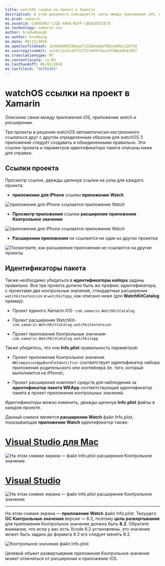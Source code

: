 ```yaml
---
title: watchOS ссылки на проект в Xamarin
description: В этом документе описывается связь между приложения iOS, приложение watch и расширение приложения контрольных значений. В нем описывается ссылки проекта и пакета идентификаторы.
ms.prod: xamarin
ms.assetid: C366E062-C33D-406A-B3FF-CBE82E5D1E7E
ms.technology: xamarin-ios
author: bradumbaugh
ms.author: brumbaug
ms.date: 09/13/2016
ms.openlocfilehash: 1bd950d0929beae7133b0eb8ef6b2a69bc116f50
ms.sourcegitcommit: ea1dc12a3c2d7322f234997daacbfdb6ad542507
ms.translationtype: MT
ms.contentlocale: ru-RU
ms.lasthandoff: 06/05/2018
ms.locfileid: "34791492"
---
```

# <a name="watchos-project-references-in-xamarin"></a>watchOS ссылки на проект в Xamarin

_Описание связи между приложения iOS, приложение watch и расширении._

Три проекты в решении watchOS *автоматически настроенного* ссылаться друг с другом определенным образом для watchOS 3 приложений следует создавать и объединенными правильно. Эти ссылки проекта и параметров идентификатора пакета описаны ниже для справки.

## <a name="project-references"></a>Ссылки проекта

Просмотр ссылок, дважды щелкнув ссылки на узлы для каждого проекта:

- **приложение для iPhone** ссылки **приложение Watch**

![](project-references-images/catalog-reference1.png "приложение для iPhone ссылается приложение Watch")

- **Просмотр приложения** ссылки **расширение приложения Контрольное значение**

![](project-references-images/catalog-reference2.png "приложение для iPhone ссылается приложение Watch")


 - **Расширении приложения** не ссылается ни один из других проектов

![](project-references-images/catalog-reference3.png "Посмотрите, как расширение приложения не ссылается на другие проекты")



## <a name="bundle-identifiers"></a>Идентификаторы пакета

Также необходимо убедиться в **идентификаторы набора** заданы правильно.
Все три проекта должно быть *же* префикс идентификатора, с проектами две контрольные значения, стандартные расширения `watchkitextension` и `watchkitapp`, как описано ниже (для **WatchKitCatalog** пример).

 - Проект единого Xamarin.iOS- `com.xamarin.WatchKitCatalog`

 - Проект расширения WatchKit- `com.xamarin.WatchKitCatalog.watchkitextension`

 - Проект приложения Контрольные значения- `com.xamarin.WatchKitCatalog.watchkitapp`

Также убедитесь, что они **Info.plist** правильность параметров:

 - Проект приложения Контрольное значение `WKCompanionAppBundleIdentifier` соответствует идентификатор набора приложений родительского или контейнера (ie. того, который выполняется на iPhone);

 - Проект расширения комплект средств для наблюдения за **идентификатор пакета WKApp** соответствующий идентификатор пакета в проект приложения контрольных значений.

Идентификаторы можно изменить, дважды щелкнув **Info.plist** файлы в каждом проекте.

Данный снимок является **расширении Watch** файл Info.plist, показывающая **приложение Watch** идентификатор также:

# <a name="visual-studio-for-mactabvsmac"></a>[Visual Studio для Mac](#tab/vsmac)
    
![](project-references-images/infoplist-extension.png "На этом снимке экрана — файл Info.plist расширения Контрольное значение")

# <a name="visual-studiotabvswin"></a>[Visual Studio](#tab/vswin)
    
![](project-references-images/infoplist-extension-vs.png "На этом снимке экрана — файл Info.plist расширения Контрольное значение")

-----

На этом снимке экрана — **приложение Watch** файл Info.plist.
Текущего **ОС Контрольные значения** версия — 8.2, поэтому **цель развертывания** для приложения Контрольное значение должно быть **8.2**. Обратите внимание, что если у вас есть Xcode 6.3 установлены, это значение может быть задано до формата 8.3 его следует менять 8.2.

![](project-references-images/infoplist-watchapp.png "Контрольное значение файл Info.plist")

Целевой объект развертывания приложения Контрольное значение может отличаться от расширении и приложение iOS.

